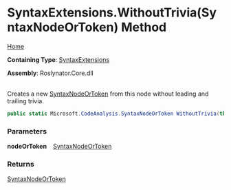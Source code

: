 # SyntaxExtensions\.WithoutTrivia\(SyntaxNodeOrToken\) Method

[Home](../../../README.md)

**Containing Type**: [SyntaxExtensions](../README.md)

**Assembly**: Roslynator\.Core\.dll

\
Creates a new [SyntaxNodeOrToken](https://docs.microsoft.com/en-us/dotnet/api/microsoft.codeanalysis.syntaxnodeortoken) from this node without leading and trailing trivia\.

```csharp
public static Microsoft.CodeAnalysis.SyntaxNodeOrToken WithoutTrivia(this Microsoft.CodeAnalysis.SyntaxNodeOrToken nodeOrToken)
```

### Parameters

**nodeOrToken** &ensp; [SyntaxNodeOrToken](https://docs.microsoft.com/en-us/dotnet/api/microsoft.codeanalysis.syntaxnodeortoken)

### Returns

[SyntaxNodeOrToken](https://docs.microsoft.com/en-us/dotnet/api/microsoft.codeanalysis.syntaxnodeortoken)

